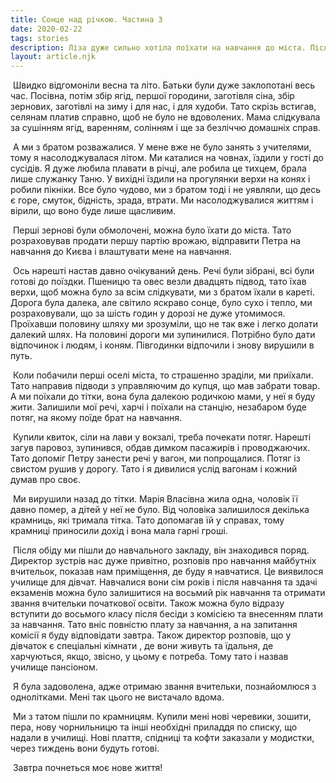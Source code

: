 ```yaml
---
title: Сонце над річкою. Частина 3
date: 2020-02-22
tags: stories
description: Ліза дуже сильно хотіла поїхати на навчання до міста. Після збору зернових тато повіз її з братом дл міста. Брат Петро поїхав на навчання до Києва, а Лізу тато повів до училища.
layout: article.njk
---
```


​           Швидко відгомоніли весна та літо. Батьки були дуже заклопотані весь час. Посівна, потім збір ягід, першої городини, заготівля сіна, збір зернових, заготівлі на зиму і для нас, і для худоби. Тато скрізь встигав, селянам платив справно, щоб не було не вдоволених. Мама слідкувала за сушінням ягід, варенням, солінням і ще за безліччю домашніх справ.

​           А ми з братом розважалися. У мене вже не було занять з учителями, тому я насолоджувалася літом. Ми каталися на човнах, їздили у гості до сусідів. Я дуже любила плавати в річці, але робила це тихцем, брала лише служанку Таню. У вихідні їздили на прогулянки верхи на конях і робили пікніки. Все було чудово, ми з братом тоді і не уявляли, що десь є горе, смуток, бідність, зрада, втрати. Ми насолоджувалися життям і вірили, що воно буде лише щасливим.

​         Перші зернові були обмолочені, можна було їхати до міста. Тато розраховував продати першу партію врожаю, відправити Петра на навчання до Києва і влаштувати мене на навчання.

​        Ось нарешті настав давно очікуваний день. Речі були зібрані, всі були готові до поїздки. Пшеницю та овес везли двадцять підвод, тато їхав верхи, щоб можна було за всім слідкувати, ми з братом їхали в кареті. 
​         Дорога була далека, але світило яскраво сонце, було сухо і тепло, ми розраховували, що за шість годин у дорозі не дуже утомимося. Проїхавши половину шляху ми зрозуміли, що не так вже і легко долати далекий шлях. На половині дороги ми зупинилися. Потрібно було дати відпочинок і людям, і коням. Півгодинки відпочили і знову вирушили в путь.

​         Коли побачили перші оселі міста, то страшенно зраділи, ми приїхали. Тато направив підводи  з управляючим до купця, що мав забрати товар. А ми поїхали до тітки, вона була далекою родичкою мами, у неї я буду жити. Залишили мої речі, харчі і поїхали на станцію, незабаром буде потяг, на якому поїде брат на навчання.

​        Купили квиток, сіли на лави у вокзалі, треба почекати потяг. Нарешті загув паровоз, зупинився, обдав димком пасажирів і проводжаючих. Тато допоміг Петру занести речі у вагон, ми попрощалися. Потяг із свистом рушив у дорогу. Тато і я дивилися услід вагонам і кожний думав про своє.

​       Ми вирушили назад до тітки. Марія Власівна жила одна, чоловік її давно помер, а дітей у неї не було. Від чоловіка залишилося декілька крамниць, які тримала тітка. Тато допомагав їй у справах, тому крамниці приносили дохід і вона мала гарні гроші.

​        Після обіду ми пішли до навчального закладу, він знаходився поряд.
​       Директор зустрів нас дуже привітно, розповів про навчання майбутніх вчительок, показав нам приміщення, де буду я навчатися. Це виявилося училище для дівчат. Навчалися вони сім років і після навчання та здачі екзаменів можна було залишитися на восьмий рік навчання та отримати звання вчительки початкової освіти. Також можна було відразу вступити до восьмого класу після бесіди з комісією та внесенням плати за навчання. Тато вніс повністю плату за навчання, а на запитання комісії я буду відповідати завтра. Також директор розповів, що у дівчаток є спеціальні кімнати , де вони живуть та їдальня, де харчуються, якщо, звісно, у цьому є потреба. Тому тато і назвав училище пансіоном.

​       Я була задоволена, адже отримаю звання вчительки, познайомлюся з однолітками. Мені так цього не вистачало вдома.

​       Ми з татом пішли по крамницям. Купили мені нові черевики, зошити, пера, нову чорнильницю та інші необхідні приладдя по списку, що надали в училищі. Нові плаття, спідниці та кофти заказали у модистки, через тиждень вони будуть готові.

​      Завтра почнеться моє нове життя!

